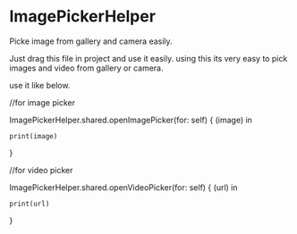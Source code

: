 # ImagePickerHelper
Picke image from gallery and camera easily.

Just drag this file in project and use it easily.
using this its very easy to pick images and video from gallery or camera.

use it like below.

//for image picker

ImagePickerHelper.shared.openImagePicker(for: self) { (image) in

    print(image)
}

//for video picker

ImagePickerHelper.shared.openVideoPicker(for: self) { (url) in
                
    print(url)
}
